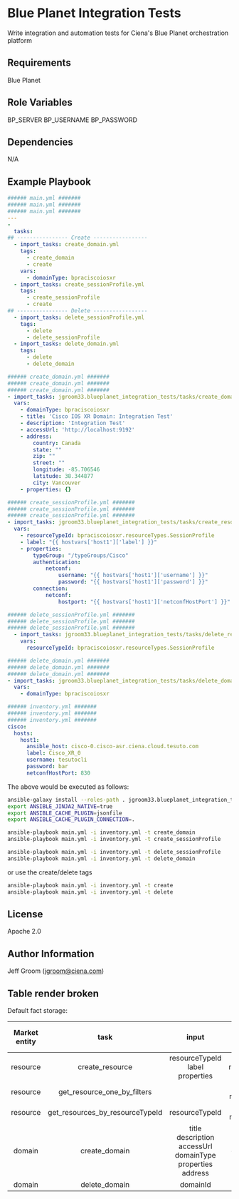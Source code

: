 Blue Planet Integration Tests
=========

Write integration and automation tests for Ciena's Blue Planet orchestration platform

Requirements
------------

Blue Planet

Role Variables
--------------

BP_SERVER
BP_USERNAME
BP_PASSWORD

Dependencies
------------

N/A

Example Playbook
----------------

```yaml
###### main.yml #######
###### main.yml #######
###### main.yml #######
---
- 
  tasks:
## ---------------- Create -----------------
  - import_tasks: create_domain.yml
    tags:
      - create_domain
      - create
    vars:
      - domainType: bpraciscoiosxr
  - import_tasks: create_sessionProfile.yml
    tags:
      - create_sessionProfile
      - create
## ---------------- Delete -----------------
  - import_tasks: delete_sessionProfile.yml
    tags:
      - delete
      - delete_sessionProfile
  - import_tasks: delete_domain.yml
    tags:
      - delete
      - delete_domain
```

```yaml
###### create_domain.yml #######
###### create_domain.yml #######
###### create_domain.yml #######
- import_tasks: jgroom33.blueplanet_integration_tests/tasks/create_domain.yml
  vars:
    - domainType: bpraciscoiosxr
    - title: 'Cisco IOS XR Domain: Integration Test'
    - description: 'Integration Test'
    - accessUrl: 'http://localhost:9192'
    - address:
        country: Canada
        state: ""
        zip: ""
        street: ""
        longitude: -85.706546
        latitude: 38.344877
        city: Vancouver
    - properties: {}

```

```yaml
###### create_sessionProfile.yml #######
###### create_sessionProfile.yml #######
###### create_sessionProfile.yml #######
- import_tasks: jgroom33.blueplanet_integration_tests/tasks/create_resource.yml
  vars:
    - resourceTypeId: bpraciscoiosxr.resourceTypes.SessionProfile
    - label: "{{ hostvars['host1']['label'] }}"
    - properties:
        typeGroup: "/typeGroups/Cisco"
        authentication:
            netconf:
                username: "{{ hostvars['host1']['username'] }}"
                password: "{{ hostvars['host1']['password'] }}"
        connection:
            netconf:
                hostport: "{{ hostvars['host1']['netconfHostPort'] }}" # Note: This requires https://stackoverflow.com/questions/52487396 in order to be an integer
```

```yaml
###### delete_sessionProfile.yml #######
###### delete_sessionProfile.yml #######
###### delete_sessionProfile.yml #######
  - import_tasks: jgroom33.blueplanet_integration_tests/tasks/delete_resources_by_resourceTypeId.yml
    vars:
      resourceTypeId: bpraciscoiosxr.resourceTypes.SessionProfile
```

```yaml
###### delete_domain.yml #######
###### delete_domain.yml #######
###### delete_domain.yml #######
- import_tasks: jgroom33.blueplanet_integration_tests/tasks/delete_domains_by_domainType.yml
  vars:
    - domainType: bpraciscoiosxr
```

```yaml
###### inventory.yml #######
###### inventory.yml #######
###### inventory.yml #######
cisco:
  hosts:
    host1:
      ansible_host: cisco-0.cisco-asr.ciena.cloud.tesuto.com
      label: Cisco_XR_0
      username: tesutocli
      password: bar
      netconfHostPort: 830
```

The above would be executed as follows:

```bash
ansible-galaxy install --roles-path . jgroom33.blueplanet_integration_tests
export ANSIBLE_JINJA2_NATIVE=true
export ANSIBLE_CACHE_PLUGIN=jsonfile
export ANSIBLE_CACHE_PLUGIN_CONNECTION=.

ansible-playbook main.yml -i inventory.yml -t create_domain
ansible-playbook main.yml -i inventory.yml -t create_sessionProfile

ansible-playbook main.yml -i inventory.yml -t delete_sessionProfile
ansible-playbook main.yml -i inventory.yml -t delete_domain
```

or use the create/delete tags

```bash
ansible-playbook main.yml -i inventory.yml -t create
ansible-playbook main.yml -i inventory.yml -t delete
```

License
-------

Apache 2.0

Author Information
------------------

Jeff Groom (jgroom@ciena.com)

Table render broken
-------------------

Default fact storage:

| Market entity |             task                |                                       input                                        |  output fact (returns this global var)   |
| :-----------: | :-----------------------------: | :--------------------------------------------------------------------------------: | :--------------------------------------: |
|   resource    |         create_resource         |                     resourceTypeId <br> label <br> properties                      |           resourceId_`<label>`           |
|   resource    |   get_resource_one_by_filters   |                                                                                    | resource (Dict) <br> resourceId (String) |
|   resource    | get_resources_by_resourceTypeId |                                   resourceTypeId                                   | resources (Dict) <br> resourceId (String) |
|    domain     |          create_domain          | title <br> description <br> accessUrl <br> domainType <br> properties <br> address |            domainId_`<title>`            |
|    domain     |          delete_domain          |                                      domainId                                      |                                          |
